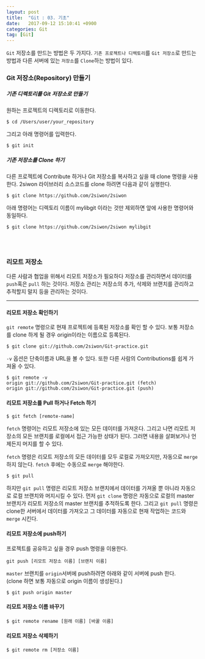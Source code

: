 ```yaml
---
layout: post
title:  "Git : 03. 기초"
date:   2017-09-12 15:10:41 +0900
categories: Git
tag: [Git]
---
```


`Git` 저장소를 만드는 방법은 두 가지다. `기존 프로젝트나 디렉토리`를 `Git 저장소`로 만드는 방법과 다른 서버에 있는 `저장소`를 `Clone`하는 방법이 있다.

### Git 저장소(Repository) 만들기
##### 기존 디렉토리를 Git 저장소로 만들기
원하는 프로젝트의 디렉토리로 이동한다.

```
$ cd /Users/user/your_repository
```

그리고 아래 명령어를 입력한다.

```
$ git init
```

##### 기존 저장소를 Clone 하기
다른 프로젝트에 Contribute 하거나 Git 저장소를 복사하고 싶을 때 clone 명령을 사용한다.
2siwon 라이브러리 소스코드를 clone 하려면 다음과 같이 실행한다.
```
$ git clone https://github.com/2siwon/2siwon
```

아래 명령어는 디렉토리 이름이 mylibgit 이라는 것만 제외하면 앞에 사용한 명령어와 동일하다.
```
$ git clone https://github.com/2siwon/2siwon mylibgit
```

<br><br>
### 리모트 저장소

다른 사람과 협업을 위해서 리모트 저장소가 필요하다 저장소를 관리하면서 데이터를 `push`혹은 `pull` 하는 것이다. 저장소 관리는 저장소의 추가, 삭제와 브랜치를 관리하고 추적할지 말지 등을 관리하는 것이다.
<hr>


#### 리모트 저장소 확인하기

`git remote` 명령으로 현재 프로젝트에 등록된 저장소를 확인 할 수 있다. 보통 저장소를 clone 하게 될 경우 origin이라는 이름으로 등록된다.

```
$ git clone git://github.com/2siwon/Git-practice.git
```
`-v` 옵션은 단축이름과 URL을 볼 수 있다. 또한 다른 사람의 Contributions를 쉽게 가져올 수 있다.

```
$ git remote -v
origin git://github.com/2siwon/Git-practice.git (fetch)
origin git://github.com/2siwon/Git-practice.git (push)
```

#### 리모트 저장소를 Pull 하거나 Fetch 하기

```
$ git fetch [remote-name]
```

`fetch` 명령어는 리모트 저장소에 있는 모든 데이터를 가져온다. 그리고 나면 리모트 저장소의 모든 브랜치를 로컬에서 접근 가능한 상태가 된다. 그러면 내용을 살펴보거나 언제든지 머지를 할 수 있다.

`fetch` 명령은 리모트 저장소의 모든 데이터를 모두 로컬로 가져오지만, 자동으로 `merge`하지 않는다. `fetch` 후에는 수동으로 `merge` 해야한다.

```
$ git pull
```
하지만 `git pull` 명령은 리모트 저장소 브랜치에서 데이터를 가져올 뿐 아니라 자동으로 로컬 브랜치와 머지시킬 수 있다. 먼저 `git clone` 명령은 자동으로 로컬의 master 브랜치가 리모트 저장소의 master 브랜치를 추적하도록 한다. 그리고 `git pull` 명령은 clone한 서버에서 데이터를 가져오고 그 데이터를 자동으로 현재 작업하는 코드와 `merge` 시킨다.

#### 리모트 저장소에 push하기

프로젝트를 공유하고 싶을 경우 push 명령을 이용한다.

```
git push [리모트 저장소 이름] [브랜치 이름]
```
`master` 브랜치를 `origin`서버에 push하려면 아래와 같이 서버에 push 한다.<br>
(clone 하면 보통 자동으로 origin 이름이 생성된다.)

```
$ git push origin master
```

#### 리모트 저장소 이름 바꾸기

```
$ git remote rename [원래 이름] [바꿀 이름]	 
```

#### 리모트 저장소 삭제하기

```
$ git remote rm [저장소 이름]
```
